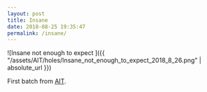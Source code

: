 ```yaml
---
layout: post
title: Insane
date: 2018-08-25 19:35:47
permalink: /insane/ 
---
```


![Insane not enough to expect ]({{ "/assets/AIT/holes/Insane_not_enough_to_expect_2018_8_26.png" | absolute_url }})

First batch from [AIT](https://github.com/jchwenger/AIT).
